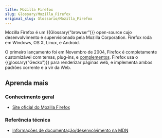 ```yaml
---
title: Mozilla Firefox
slug: Glossary/Mozilla_Firefox
original_slug: Glossario/Mozilla_Firefox
---
```

Mozilla Firefox é um {{Glossary("browser")}} open-source cujo desenvolvimento é supervisionado pela Mozilla Corporation. Firefox roda em Windows, OS X, Linux, e Android.

O primeiro lançamento foi em Novembro de 2004, Firefox é completamente customizável com temas, plug-ins, e [complementos](/pt-BR/docs/Mozilla/Add-ons). Firefox usa o {{glossary("Gecko")}} para renderizar páginas web, e implementa ambos padrões corrente e a vir da Web.

## Aprenda mais

### Conhecimento geral

- [Site oficial do Mozilla Firefox](https://www.firefox.com/)

### Referência técnica

- [Informações de documentação/desenvolvimento na MDN](/en-US/Firefox)
